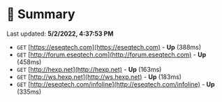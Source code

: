 # 📖 Summary
Last updated: **5/2/2022, 4:37:53 PM**

- `GET` [https://eseqtech.com](https://eseqtech.com) - **Up** (388ms)
- `GET` [http://forum.eseqtech.com](http://forum.eseqtech.com) - **Up** (458ms)
- `GET` [http://hexp.net](http://hexp.net) - **Up** (163ms)
- `GET` [http://ws.hexp.net](http://ws.hexp.net) - **Up** (183ms)
- `GET` [http://eseqtech.com/infoline](http://eseqtech.com/infoline) - **Up** (335ms)
